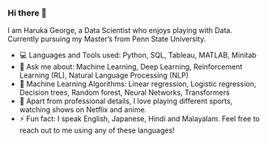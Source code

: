### Hi there 👋


I am Haruka George, a Data Scientist who enjoys playing with Data. Currently pursuing my Master’s from Penn State University. 

- 💻 Languages and Tools used: Python, SQL, Tableau, MATLAB, Minitab
- 💬 Ask me about: Machine Learning, Deep Learning, Reinforcement Learning (RL), Natural Language Processing (NLP)
- 🚀 Machine Learning Algorithms: Linear regression, Logistic regression, Decision trees, Random forest, Neural Networks, Transformers 
- 💃 Apart from professional details, I love playing different sports, watching shows on Netflix and anime.
- ⚡ Fun fact: I speak English, Japanese, Hindi and Malayalam. Feel free to reach out to me using any of these languages!  


